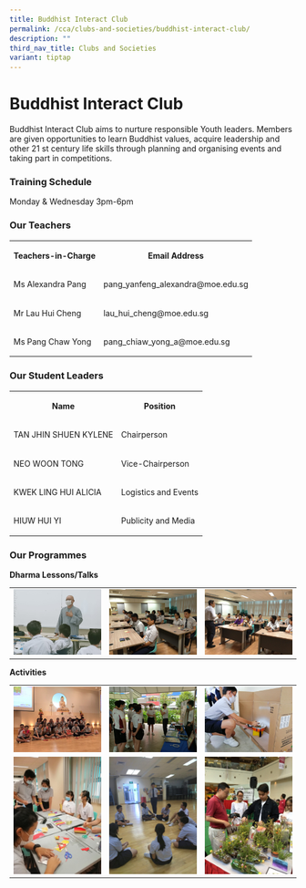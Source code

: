 ```yaml
---
title: Buddhist Interact Club
permalink: /cca/clubs-and-societies/buddhist-interact-club/
description: ""
third_nav_title: Clubs and Societies
variant: tiptap
---
```

<h1><strong>Buddhist Interact Club</strong></h1>
<p>Buddhist Interact Club aims to nurture responsible Youth leaders. Members
are given opportunities to learn Buddhist values, acquire leadership and
other 21&nbsp;st&nbsp;century life skills through planning and organising
events and taking part in competitions.</p>
<h3><strong>Training Schedule</strong></h3>
<p>Monday &amp; Wednesday 3pm-6pm</p>
<h3><strong>Our Teachers</strong></h3>
<table style="minWidth: 50px">
<colgroup>
<col>
<col>
</colgroup>
<tbody>
<tr>
<th rowspan="1" colspan="1">
<p>Teachers-in-Charge</p>
</th>
<th rowspan="1" colspan="1">
<p>Email Address</p>
</th>
</tr>
<tr>
<td rowspan="1" colspan="1">
<p>Ms Alexandra Pang</p>
</td>
<td rowspan="1" colspan="1">
<p>pang_yanfeng_alexandra@moe.edu.sg</p>
</td>
</tr>
<tr>
<td rowspan="1" colspan="1">
<p>Mr Lau Hui Cheng</p>
</td>
<td rowspan="1" colspan="1">
<p>lau_hui_cheng@moe.edu.sg</p>
</td>
</tr>
<tr>
<td rowspan="1" colspan="1">
<p>Ms Pang Chaw Yong</p>
</td>
<td rowspan="1" colspan="1">
<p>pang_chiaw_yong_a@moe.edu.sg</p>
</td>
</tr>
</tbody>
</table>
<h3><strong>Our Student Leaders</strong></h3>
<table style="minWidth: 50px">
<colgroup>
<col>
<col>
</colgroup>
<tbody>
<tr>
<th rowspan="1" colspan="1">
<p>Name</p>
</th>
<th rowspan="1" colspan="1">
<p>Position</p>
</th>
</tr>
<tr>
<td rowspan="1" colspan="1">
<p>TAN JHIN SHUEN KYLENE</p>
</td>
<td rowspan="1" colspan="1">
<p>Chairperson</p>
</td>
</tr>
<tr>
<td rowspan="1" colspan="1">
<p>NEO WOON TONG</p>
</td>
<td rowspan="1" colspan="1">
<p>Vice-Chairperson</p>
</td>
</tr>
<tr>
<td rowspan="1" colspan="1">
<p>KWEK LING HUI ALICIA</p>
</td>
<td rowspan="1" colspan="1">
<p>Logistics and Events</p>
</td>
</tr>
<tr>
<td rowspan="1" colspan="1">
<p>HIUW HUI YI</p>
</td>
<td rowspan="1" colspan="1">
<p>Publicity and Media</p>
</td>
</tr>
</tbody>
</table>
<h3><strong>Our Programmes</strong></h3>
<p><strong>Dharma Lessons/Talks</strong>
</p>
<table style="minWidth: 75px">
<colgroup>
<col>
<col>
<col>
</colgroup>
<tbody>
<tr>
<td rowspan="1" colspan="1">
<div class="isomer-image-wrapper">
<img style="width: 100%" height="auto" width="100%" alt="" src="/images/Cca/Buddhist%20Interact%20Club/1_1_Dharma%20session.jpg">
</div>
</td>
<td rowspan="1" colspan="1">
<div class="isomer-image-wrapper">
<img style="width: 100%" height="auto" width="100%" alt="" src="/images/Cca/Buddhist%20Interact%20Club/1-2_Meditation.jpeg">
</div>
</td>
<td rowspan="1" colspan="1">
<div class="isomer-image-wrapper">
<img style="width: 100%" height="auto" width="100%" alt="" src="/images/Cca/Buddhist%20Interact%20Club/1-3_Mindfulness%20Course%20by%20Mr%20Ong%20Pee%20Eng.jpeg">
</div>
</td>
</tr>
</tbody>
</table>
<p><strong>Activities</strong>
</p>
<table style="minWidth: 75px">
<colgroup>
<col>
<col>
<col>
</colgroup>
<tbody>
<tr>
<td rowspan="1" colspan="1">
<div class="isomer-image-wrapper">
<img style="width: 100%" height="auto" width="100%" alt="" src="/images/Cca/Buddhist%20Interact%20Club/3-5_CNY%20Angbao%20Crafts.jpeg">
</div>
</td>
<td rowspan="1" colspan="1">
<div class="isomer-image-wrapper">
<img style="width: 100%" height="auto" width="100%" alt="" src="/images/Cca/Buddhist%20Interact%20Club/3-2_CCA%20Orientation.jpeg">
</div>
</td>
<td rowspan="1" colspan="1">
<div class="isomer-image-wrapper">
<img style="width: 100%" height="auto" width="100%" alt="" src="/images/Cca/Buddhist%20Interact%20Club/3-3_Spray%20Paint%20on%20Little%20Buddha%20Statue.jpg">
</div>
</td>
</tr>
<tr>
<td rowspan="1" colspan="1">
<div class="isomer-image-wrapper">
<img style="width: 100%" height="auto" width="100%" alt="" src="/images/Cca/Buddhist%20Interact%20Club/3-4_Origami%20Seesion.jpg">
</div>
</td>
<td rowspan="1" colspan="1">
<div class="isomer-image-wrapper">
<img style="width: 100%" height="auto" width="100%" alt="" src="/images/Cca/Buddhist%20Interact%20Club/3-6_Discussion.jpeg">
</div>
</td>
<td rowspan="1" colspan="1">
<div class="isomer-image-wrapper">
<img style="width: 100%" height="auto" width="100%" alt="" src="/images/Cca/Buddhist%20Interact%20Club/2-4_NYBC.jpg">
</div>
</td>
</tr>
</tbody>
</table>
<p></p>